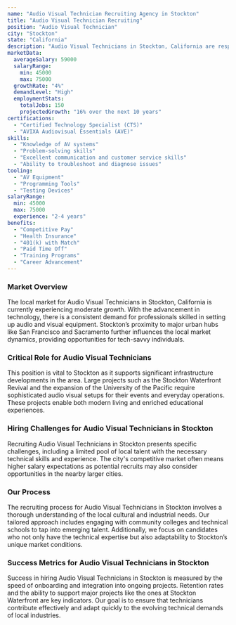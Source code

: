 ```yaml
---
name: "Audio Visual Technician Recruiting Agency in Stockton"
title: "Audio Visual Technician Recruiting"
position: "Audio Visual Technician"
city: "Stockton"
state: "California"
description: "Audio Visual Technicians in Stockton, California are responsible for setting up, installing, operating, testing and troubleshooting audio and video equipment."
marketData:
  averageSalary: 59000
  salaryRange:
    min: 45000
    max: 75000
  growthRate: "4%"
  demandLevel: "High"
  employmentStats:
    totalJobs: 150
    projectedGrowth: "16% over the next 10 years"
certifications:
  - "Certified Technology Specialist (CTS)"
  - "AVIXA Audiovisual Essentials (AVE)"
skills:
  - "Knowledge of AV systems"
  - "Problem-solving skills"
  - "Excellent communication and customer service skills"
  - "Ability to troubleshoot and diagnose issues"
tooling:
  - "AV Equipment"
  - "Programming Tools"
  - "Testing Devices"
salaryRange:
  min: 45000
  max: 75000
  experience: "2-4 years"
benefits:
  - "Competitive Pay"
  - "Health Insurance"
  - "401(k) with Match"
  - "Paid Time Off"
  - "Training Programs"
  - "Career Advancement"
---
```


### Market Overview
The local market for Audio Visual Technicians in Stockton, California is currently experiencing moderate growth. With the advancement in technology, there is a consistent demand for professionals skilled in setting up audio and visual equipment. Stockton’s proximity to major urban hubs like San Francisco and Sacramento further influences the local market dynamics, providing opportunities for tech-savvy individuals.

### Critical Role for Audio Visual Technicians
This position is vital to Stockton as it supports significant infrastructure developments in the area. Large projects such as the Stockton Waterfront Revival and the expansion of the University of the Pacific require sophisticated audio visual setups for their events and everyday operations. These projects enable both modern living and enriched educational experiences.

### Hiring Challenges for Audio Visual Technicians in Stockton
Recruiting Audio Visual Technicians in Stockton presents specific challenges, including a limited pool of local talent with the necessary technical skills and experience. The city's competitive market often means higher salary expectations as potential recruits may also consider opportunities in the nearby larger cities.

### Our Process
The recruiting process for Audio Visual Technicians in Stockton involves a thorough understanding of the local cultural and industrial needs. Our tailored approach includes engaging with community colleges and technical schools to tap into emerging talent. Additionally, we focus on candidates who not only have the technical expertise but also adaptability to Stockton’s unique market conditions.

### Success Metrics for Audio Visual Technicians in Stockton
Success in hiring Audio Visual Technicians in Stockton is measured by the speed of onboarding and integration into ongoing projects. Retention rates and the ability to support major projects like the ones at Stockton Waterfront are key indicators. Our goal is to ensure that technicians contribute effectively and adapt quickly to the evolving technical demands of local industries.